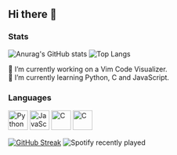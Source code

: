 ## Hi there 👋

### Stats
![Anurag's GitHub stats](https://github-readme-stats.vercel.app/api?username=welepy-dev&hide=issues,contribs&show_icons=true&theme=tokyonight&hide_title=true&line_height=31)
![Top Langs](https://github-readme-stats.vercel.app/api/top-langs/?username=welepy-dev&layout=compact&theme=tokyonight&hide_title=false)  

🔭 I’m currently working on a Vim Code Visualizer.  
🌱 I’m currently learning Python, C and JavaScript.  

### Languages

<img src="https://cdn.jsdelivr.net/gh/devicons/devicon/icons/python/python-original.svg" alt="Python" width="40" height="40"/> <img src="https://cdn.jsdelivr.net/gh/devicons/devicon/icons/javascript/javascript-original.svg" alt="JavaScript" width="40" height="40"/> <img src="https://cdn.jsdelivr.net/gh/devicons/devicon/icons/c/c-original.svg" alt="C" width="40" height="40"/> <img src="https://cdn.jsdelivr.net/gh/devicons/devicon/icons/c/bash.svg" alt="C" width="40" height="40"/>

[![GitHub Streak](http://github-readme-streak-stats.herokuapp.com?user=welepy-dev&theme=hacker&hide_border=true&border_radius=7&date_format=j%20M%5B%20Y%5D&mode=weekly&exclude_days=Sun%2CMon&card_width=400&card_height=217&background=212121&stroke=69D862&ring=69D862&fire=303030&currStreakNum=DCDCDC&sideNums=DCDCDC&currStreakLabel=DCDCDC&sideLabels=DCDCDC&dates=DCDCDC&excludeDaysLabel=DCDCDC)](https://git.io/streak-stats)
![Spotify recently played](https://spotify-recently-played-readme.vercel.app/api?user=31yh2csauqsghuex6vtuciz5x5ry&count=3)
